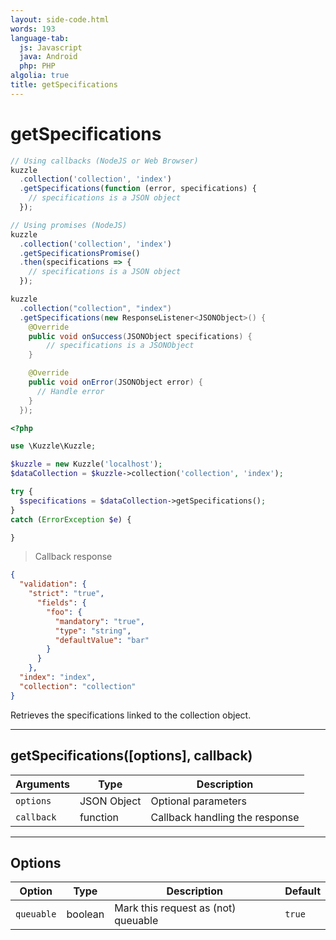 ```yaml
---
layout: side-code.html
words: 193
language-tab:
  js: Javascript
  java: Android
  php: PHP
algolia: true
title: getSpecifications
---
```


# getSpecifications

```js
// Using callbacks (NodeJS or Web Browser)
kuzzle
  .collection('collection', 'index')
  .getSpecifications(function (error, specifications) {
    // specifications is a JSON object
  });

// Using promises (NodeJS)
kuzzle
  .collection('collection', 'index')
  .getSpecificationsPromise()
  .then(specifications => {
    // specifications is a JSON object
  });
```

```java
kuzzle
  .collection("collection", "index")
  .getSpecifications(new ResponseListener<JSONObject>() {
    @Override
    public void onSuccess(JSONObject specifications) {
        // specifications is a JSONObject
    }

    @Override
    public void onError(JSONObject error) {
      // Handle error
    }
  });
```

```php
<?php

use \Kuzzle\Kuzzle;

$kuzzle = new Kuzzle('localhost');
$dataCollection = $kuzzle->collection('collection', 'index');

try {
  $specifications = $dataCollection->getSpecifications();
}
catch (ErrorException $e) {

}
```

> Callback response

```json
{
  "validation": {
    "strict": "true",
      "fields": {
        "foo": {
          "mandatory": "true",
          "type": "string",
          "defaultValue": "bar"
        }
      }
    },
  "index": "index",
  "collection": "collection"
}
```

Retrieves the specifications linked to the collection object.

---

## getSpecifications([options], callback)

| Arguments | Type | Description |
|---------------|---------|----------------------------------------|
| ``options`` | JSON Object | Optional parameters |
| ``callback`` | function | Callback handling the response |

---

## Options

| Option | Type | Description | Default |
|---------------|---------|----------------------------------------|---------|
| ``queuable`` | boolean | Mark this request as (not) queuable | ``true`` |

